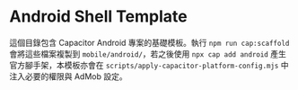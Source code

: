 # Android Shell Template

這個目錄包含 Capacitor Android 專案的基礎模板。執行 `npm run cap:scaffold` 會將這些檔案複製到 `mobile/android/`，若之後使用 `npx cap add android` 產生官方腳手架，本模板亦會在 `scripts/apply-capacitor-platform-config.mjs` 中注入必要的權限與 AdMob 設定。
